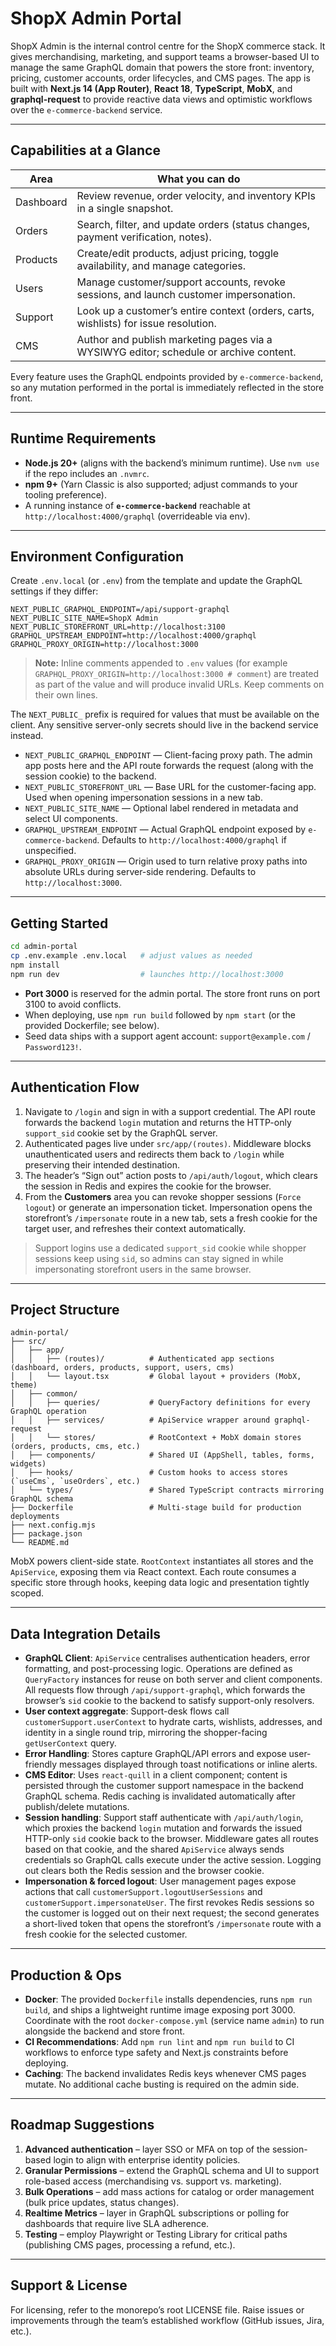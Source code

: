 # ShopX Admin Portal

ShopX Admin is the internal control centre for the ShopX commerce stack. It gives merchandising, marketing, and support teams a browser-based UI to manage the same GraphQL domain that powers the store front: inventory, pricing, customer accounts, order lifecycles, and CMS pages. The app is built with **Next.js 14 (App Router)**, **React 18**, **TypeScript**, **MobX**, and **graphql-request** to provide reactive data views and optimistic workflows over the `e-commerce-backend` service.

---

## Capabilities at a Glance

| Area            | What you can do                                                                 |
|-----------------|----------------------------------------------------------------------------------|
| Dashboard       | Review revenue, order velocity, and inventory KPIs in a single snapshot.        |
| Orders          | Search, filter, and update orders (status changes, payment verification, notes). |
| Products        | Create/edit products, adjust pricing, toggle availability, and manage categories.|
| Users           | Manage customer/support accounts, revoke sessions, and launch customer impersonation. |
| Support         | Look up a customer’s entire context (orders, carts, wishlists) for issue resolution. |
| CMS             | Author and publish marketing pages via a WYSIWYG editor; schedule or archive content. |

Every feature uses the GraphQL endpoints provided by `e-commerce-backend`, so any mutation performed in the portal is immediately reflected in the store front.

---

## Runtime Requirements

- **Node.js 20+** (aligns with the backend’s minimum runtime). Use `nvm use` if the repo includes an `.nvmrc`.
- **npm 9+** (Yarn Classic is also supported; adjust commands to your tooling preference).
- A running instance of **`e-commerce-backend`** reachable at `http://localhost:4000/graphql` (overrideable via env).

---

## Environment Configuration

Create `.env.local` (or `.env`) from the template and update the GraphQL settings if they differ:

```dotenv
NEXT_PUBLIC_GRAPHQL_ENDPOINT=/api/support-graphql
NEXT_PUBLIC_SITE_NAME=ShopX Admin
NEXT_PUBLIC_STOREFRONT_URL=http://localhost:3100
GRAPHQL_UPSTREAM_ENDPOINT=http://localhost:4000/graphql
GRAPHQL_PROXY_ORIGIN=http://localhost:3000
```

> **Note:** Inline comments appended to `.env` values (for example `GRAPHQL_PROXY_ORIGIN=http://localhost:3000 # comment`) are treated as part of the value and will produce invalid URLs. Keep comments on their own lines.

The `NEXT_PUBLIC_` prefix is required for values that must be available on the client. Any sensitive server-only secrets should live in the backend service instead.

- `NEXT_PUBLIC_GRAPHQL_ENDPOINT` — Client-facing proxy path. The admin app posts here and the API route forwards the request (along with the session cookie) to the backend.
- `NEXT_PUBLIC_STOREFRONT_URL` — Base URL for the customer-facing app. Used when opening impersonation sessions in a new tab.
- `NEXT_PUBLIC_SITE_NAME` — Optional label rendered in metadata and select UI components.
- `GRAPHQL_UPSTREAM_ENDPOINT` — Actual GraphQL endpoint exposed by `e-commerce-backend`. Defaults to `http://localhost:4000/graphql` if unspecified.
- `GRAPHQL_PROXY_ORIGIN` — Origin used to turn relative proxy paths into absolute URLs during server-side rendering. Defaults to `http://localhost:3000`.

---

## Getting Started

```bash
cd admin-portal
cp .env.example .env.local   # adjust values as needed
npm install
npm run dev                  # launches http://localhost:3000
```

- **Port 3000** is reserved for the admin portal. The store front runs on port 3100 to avoid conflicts.
- When deploying, use `npm run build` followed by `npm start` (or the provided Dockerfile; see below).
- Seed data ships with a support agent account: `support@example.com` / `Password123!`.

---

## Authentication Flow

1. Navigate to `/login` and sign in with a support credential. The API route forwards the backend `login` mutation and returns the HTTP-only `support_sid` cookie set by the GraphQL server.
2. Authenticated pages live under `src/app/(routes)`. Middleware blocks unauthenticated users and redirects them back to `/login` while preserving their intended destination.
3. The header’s “Sign out” action posts to `/api/auth/logout`, which clears the session in Redis and expires the cookie for the browser.
4. From the **Customers** area you can revoke shopper sessions (`Force logout`) or generate an impersonation ticket. Impersonation opens the storefront’s `/impersonate` route in a new tab, sets a fresh cookie for the target user, and refreshes their context automatically.

> Support logins use a dedicated `support_sid` cookie while shopper sessions keep using `sid`, so admins can stay signed in while impersonating storefront users in the same browser.

---

## Project Structure

```
admin-portal/
├── src/
│   ├── app/
│   │   ├── (routes)/          # Authenticated app sections (dashboard, orders, products, support, users, cms)
│   │   └── layout.tsx         # Global layout + providers (MobX, theme)
│   ├── common/
│   │   ├── queries/           # QueryFactory definitions for every GraphQL operation
│   │   ├── services/          # ApiService wrapper around graphql-request
│   │   └── stores/            # RootContext + MobX domain stores (orders, products, cms, etc.)
│   ├── components/            # Shared UI (AppShell, tables, forms, widgets)
│   ├── hooks/                 # Custom hooks to access stores (`useCms`, `useOrders`, etc.)
│   └── types/                 # Shared TypeScript contracts mirroring GraphQL schema
├── Dockerfile                 # Multi-stage build for production deployments
├── next.config.mjs
├── package.json
└── README.md
```

MobX powers client-side state. `RootContext` instantiates all stores and the `ApiService`, exposing them via React context. Each route consumes a specific store through hooks, keeping data logic and presentation tightly scoped.

---

## Data Integration Details

- **GraphQL Client**: `ApiService` centralises authentication headers, error formatting, and post-processing logic. Operations are defined as `QueryFactory` instances for reuse on both server and client components. All requests flow through `/api/support-graphql`, which forwards the browser’s `sid` cookie to the backend to satisfy support-only resolvers.
- **User context aggregate**: Support-desk flows call `customerSupport.userContext` to hydrate carts, wishlists, addresses, and identity in a single round trip, mirroring the shopper-facing `getUserContext` query.
- **Error Handling**: Stores capture GraphQL/API errors and expose user-friendly messages displayed through toast notifications or inline alerts.
- **CMS Editor**: Uses `react-quill` in a client component; content is persisted through the customer support namespace in the backend GraphQL schema. Redis caching is invalidated automatically after publish/delete mutations.
- **Session handling**: Support staff authenticate with `/api/auth/login`, which proxies the backend `login` mutation and forwards the issued HTTP-only `sid` cookie back to the browser. Middleware gates all routes based on that cookie, and the shared `ApiService` always sends credentials so GraphQL calls execute under the active session. Logging out clears both the Redis session and the browser cookie.
- **Impersonation & forced logout**: User management pages expose actions that call `customerSupport.logoutUserSessions` and `customerSupport.impersonateUser`. The first revokes Redis sessions so the customer is logged out on their next request; the second generates a short-lived token that opens the storefront’s `/impersonate` route with a fresh cookie for the selected customer.

---

## Production & Ops

- **Docker**: The provided `Dockerfile` installs dependencies, runs `npm run build`, and ships a lightweight runtime image exposing port 3000. Coordinate with the root `docker-compose.yml` (service name `admin`) to run alongside the backend and store front.
- **CI Recommendations**: Add `npm run lint` and `npm run build` to CI workflows to enforce type safety and Next.js constraints before deploying.
- **Caching**: The backend invalidates Redis keys whenever CMS pages mutate. No additional cache busting is required on the admin side.

---

## Roadmap Suggestions

1. **Advanced authentication** – layer SSO or MFA on top of the session-based login to align with enterprise identity policies.
2. **Granular Permissions** – extend the GraphQL schema and UI to support role-based access (merchandising vs. support vs. marketing).
3. **Bulk Operations** – add mass actions for catalog or order management (bulk price updates, status changes).
4. **Realtime Metrics** – layer in GraphQL subscriptions or polling for dashboards that require live SLA adherence.
5. **Testing** – employ Playwright or Testing Library for critical paths (publishing CMS pages, processing a refund, etc.).

---

## Support & License

For licensing, refer to the monorepo’s root LICENSE file. Raise issues or improvements through the team’s established workflow (GitHub issues, Jira, etc.).
